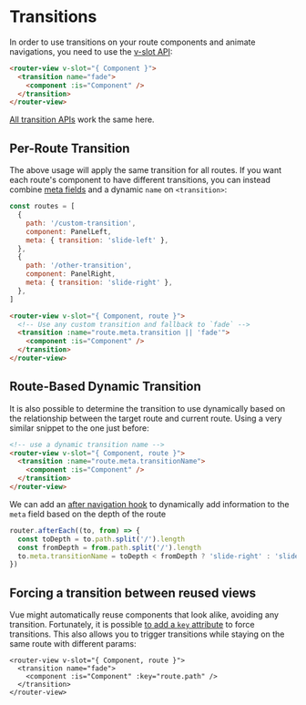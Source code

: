 # Transitions

<VueSchoolLink 
  href="https://vueschool.io/lessons/route-transitions"
  title="Learn about route transitions"
/>

In order to use transitions on your route components and animate navigations, you need to use the [v-slot API](../../api/#router-view-s-v-slot):

```html
<router-view v-slot="{ Component }">
  <transition name="fade">
    <component :is="Component" />
  </transition>
</router-view>
```

[All transition APIs](https://v3.vuejs.org/guide/transitions-enterleave.html) work the same here.

## Per-Route Transition

The above usage will apply the same transition for all routes. If you want each route's component to have different transitions, you can instead combine [meta fields](./meta.md) and a dynamic `name` on `<transition>`:

```js
const routes = [
  {
    path: '/custom-transition',
    component: PanelLeft,
    meta: { transition: 'slide-left' },
  },
  {
    path: '/other-transition',
    component: PanelRight,
    meta: { transition: 'slide-right' },
  },
]
```

```html
<router-view v-slot="{ Component, route }">
  <!-- Use any custom transition and fallback to `fade` -->
  <transition :name="route.meta.transition || 'fade'">
    <component :is="Component" />
  </transition>
</router-view>
```

## Route-Based Dynamic Transition

It is also possible to determine the transition to use dynamically based on the relationship between the target route and current route. Using a very similar snippet to the one just before:

```html
<!-- use a dynamic transition name -->
<router-view v-slot="{ Component, route }">
  <transition :name="route.meta.transitionName">
    <component :is="Component" />
  </transition>
</router-view>
```

We can add an [after navigation hook](./navigation-guards.md#global-after-hooks) to dynamically add information to the `meta` field based on the depth of the route

```js
router.afterEach((to, from) => {
  const toDepth = to.path.split('/').length
  const fromDepth = from.path.split('/').length
  to.meta.transitionName = toDepth < fromDepth ? 'slide-right' : 'slide-left'
})
```

## Forcing a transition between reused views

Vue might automatically reuse components that look alike, avoiding any transition. Fortunately, it is possible [to add a `key` attribute](https://v3.vuejs.org/api/special-attributes.html#key) to force transitions. This also allows you to trigger transitions while staying on the same route with different params:

```vue
<router-view v-slot="{ Component, route }">
  <transition name="fade">
    <component :is="Component" :key="route.path" />
  </transition>
</router-view>
```

<!-- TODO: interactive example -->
<!-- See full example [here](https://github.com/vuejs/vue-router/blob/dev/examples/transitions/app.js). -->
